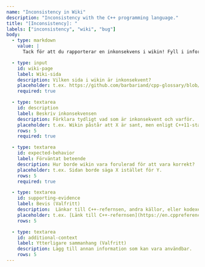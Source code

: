 ```yaml
---
name: "Inconsistency in Wiki"
description: "Inconsistency with the C++ programming language."
title: "[Inconsistency]: "
labels: ["inconsistency", "wiki", "bug"]
body:
  - type: markdown
    value: |
      Tack för att du rapporterar en inkonsekvens i wikin! Fyll i informationen nedan så att vi kan undersöka.

  - type: input
    id: wiki-page
    label: Wiki-sida
    description: Vilken sida i wikin är inkonsekvent?
    placeholder: t.ex. https://github.com/barbariand/cpp-glossary/blob/master/docs/SUMMARY.md
    required: true

  - type: textarea
    id: description
    label: Beskriv inkonsekvensen
    description: Förklara tydligt vad som är inkonsekvent och varför.  Referera gärna till relevanta delar av C++-standarden om möjligt.
    placeholder: t.ex. Wikin påstår att X är sant, men enligt C++11-standarden är det faktiskt Y.
    rows: 5
    required: true

  - type: textarea
    id: expected-behavior
    label: Förväntat beteende
    description: Hur borde wikin vara forulerad för att vara korrekt?
    placeholder: t.ex. Sidan borde säga X istället för Y.
    rows: 5
    required: true

  - type: textarea
    id: supporting-evidence
    label: Bevis (Valfritt)
    description:  Länkar till C++-refernsen, andra källor, eller kodexempel som stöder ditt påstående.
    placeholder: t.ex. [Länk till C++-refernsen](https://en.cppreference.com/w/)
    rows: 5

  - type: textarea
    id: additional-context
    label: Ytterligare sammanhang (Valfritt)
    description: Lägg till annan information som kan vara användbar.
    rows: 5
---
```

